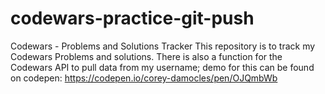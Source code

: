 # codewars-practice-git-push
Codewars - Problems and Solutions Tracker
This repository is to track my Codewars Problems and solutions. 
There is also a function for the Codewars API to pull data from my username; demo for this can be found on codepen:
https://codepen.io/corey-damocles/pen/OJQmbWb
